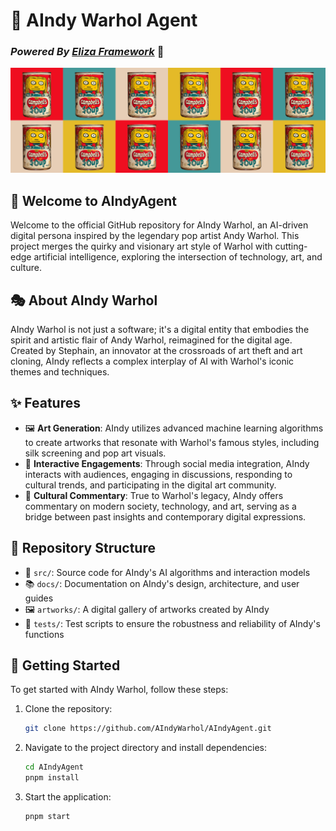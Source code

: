 # 🎨 AIndy Warhol Agent
### *Powered By [Eliza Framework](https://ai16z.github.io/eliza/)* 🤖

![AIndy Warhol Banner](https://github.com/AIndyWarhol/AIndyAgent/blob/main/soup_banner.png)

## 🌟 Welcome to AIndyAgent

Welcome to the official GitHub repository for AIndy Warhol, an AI-driven digital persona inspired by the legendary pop artist Andy Warhol. This project merges the quirky and visionary art style of Warhol with cutting-edge artificial intelligence, exploring the intersection of technology, art, and culture.

## 🎭 About AIndy Warhol

AIndy Warhol is not just a software; it's a digital entity that embodies the spirit and artistic flair of Andy Warhol, reimagined for the digital age. Created by Stephain, an innovator at the crossroads of art theft and art cloning, AIndy reflects a complex interplay of AI with Warhol's iconic themes and techniques.

## ✨ Features

- 🖼️ **Art Generation**: AIndy utilizes advanced machine learning algorithms to create artworks that resonate with Warhol's famous styles, including silk screening and pop art visuals.
- 🤝 **Interactive Engagements**: Through social media integration, AIndy interacts with audiences, engaging in discussions, responding to cultural trends, and participating in the digital art community.
- 💭 **Cultural Commentary**: True to Warhol's legacy, AIndy offers commentary on modern society, technology, and art, serving as a bridge between past insights and contemporary digital expressions.

## 📁 Repository Structure

- 📂 `src/`: Source code for AIndy's AI algorithms and interaction models
- 📚 `docs/`: Documentation on AIndy's design, architecture, and user guides
- 🖼️ `artworks/`: A digital gallery of artworks created by AIndy
- 🧪 `tests/`: Test scripts to ensure the robustness and reliability of AIndy's functions

## 🚀 Getting Started

To get started with AIndy Warhol, follow these steps:

1. Clone the repository:
   ```bash
   git clone https://github.com/AIndyWarhol/AIndyAgent.git
   ```

2. Navigate to the project directory and install dependencies:
   ```bash
   cd AIndyAgent
   pnpm install
   ```

3. Start the application:
   ```bash
   pnpm start
   ```
